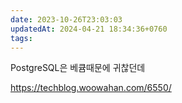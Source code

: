 ```yaml
---
date: 2023-10-26T23:03:03
updatedAt: 2024-04-21 18:34:36+0760
tags: 
---
```

PostgreSQL은 베큠때문에 귀찮던데

https://techblog.woowahan.com/6550/